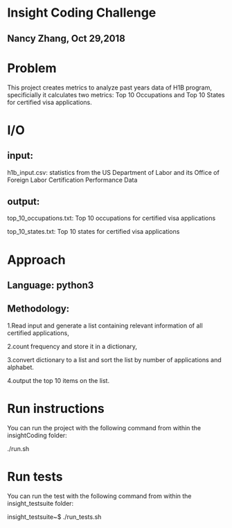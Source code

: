 # Insight Coding Challenge
## Nancy Zhang, Oct 29,2018
# Problem
This project creates metrics to analyze past years data of H1B program, specificially it calculates two metrics: Top 10 Occupations and Top 10 States for certified visa applications.

# I/O
## input:

h1b_input.csv: statistics from the US Department of Labor and its Office of Foreign Labor Certification Performance Data

## output:

top_10_occupations.txt: Top 10 occupations for certified visa applications

top_10_states.txt: Top 10 states for certified visa applications

# Approach
## Language: python3
## Methodology:
1.Read input and generate a list containing relevant information of all certified applications,

2.count frequency and store it in a dictionary,

3.convert dictionary to a list and sort the list by number of applications and alphabet.

4.output the top 10 items on the list.

# Run instructions
You can run the project with the following command from within the insightCoding folder:

./run.sh 

# Run tests
You can run the test with the following command from within the insight_testsuite folder:

insight_testsuite~$ ./run_tests.sh 

